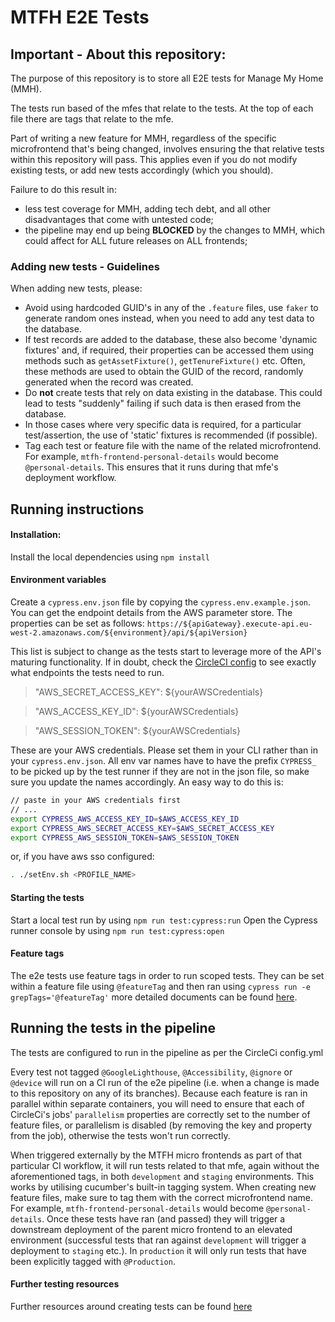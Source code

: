 # MTFH E2E Tests

## Important - About this repository:
The purpose of this repository is to store all E2E tests for Manage My Home (MMH).

The tests run based of the mfes that relate to the tests. At the top of each file there are tags that relate to the mfe. 

Part of writing a new feature for MMH, regardless of the specific microfrontend that's being changed, involves ensuring the that relative tests within this repository will pass. This applies even if you do not modify existing tests, or add new tests accordingly (which you should). 

Failure to do this result in:
- less test coverage for MMH, adding tech debt, and all other disadvantages that come with untested code; 
- the pipeline may end up being **BLOCKED** by the changes to MMH, which could affect for ALL future releases on ALL frontends;

### Adding new tests - Guidelines
When adding new tests, please:
- Avoid using hardcoded GUID's in any of the `.feature` files, use `faker` to generate random ones instead, when you need to add any test data to the database.
- If test records are added to the database, these also become 'dynamic fixtures' and, if required, their properties can be accessed them using methods such as `getAssetFixture()`, `getTenureFixture()` etc. Often, these methods are used to obtain the GUID of the record, randomly generated when the record was created.
- Do **not** create tests that rely on data existing in the database. This could lead to tests "suddenly" failing if such data is then erased from the database.
- In those cases where very specific data is required, for a particular test/assertion, the use of 'static' fixtures is recommended (if possible).
- Tag each test or feature file with the name of the related microfrontend. For example, `mtfh-frontend-personal-details` would become `@personal-details`. This ensures that it runs during that mfe's deployment workflow.

## Running instructions
#### Installation:
Install the local dependencies using `npm install`

#### Environment variables
Create a `cypress.env.json` file by copying the `cypress.env.example.json`. You can get the endpoint details from the AWS parameter store. The properties can be set as follows: `https://${apiGateway}.execute-api.eu-west-2.amazonaws.com/${environment}/api/${apiVersion}`

This list is subject to change as the tests start to leverage more of the API's maturing functionality. If in doubt, check the [CircleCI config](https://github.com/LBHackney-IT/mtfh-tl-e2e-tests/blob/master/.circleci/config.yml#L87) to see exactly what endpoints the tests need to run.

>"AWS_SECRET_ACCESS_KEY": ${yourAWSCredentials}

>"AWS_ACCESS_KEY_ID": ${yourAWSCredentials}

>"AWS_SESSION_TOKEN": ${yourAWSCredentials}

These are your AWS credentials. Please set them in your CLI rather than in your `cypress.env.json`. All env var names have to have the prefix `CYPRESS_` to be picked up by the test runner if they are not in the json file, so make sure you update the names accordingly. An easy way to do this is:

```bash
// paste in your AWS credentials first
// ...
export CYPRESS_AWS_ACCESS_KEY_ID=$AWS_ACCESS_KEY_ID
export CYPRESS_AWS_SECRET_ACCESS_KEY=$AWS_SECRET_ACCESS_KEY
export CYPRESS_AWS_SESSION_TOKEN=$AWS_SESSION_TOKEN
```
or, if you have aws sso configured:

```bash
. ./setEnv.sh <PROFILE_NAME>
```

#### Starting the tests
Start a local test run by using `npm run test:cypress:run`
Open the Cypress runner console by using `npm run test:cypress:open`

#### Feature tags
The e2e tests use feature tags in order to run scoped tests. They can be set within a feature file using `@featureTag` and then ran using `cypress run -e grepTags='@featureTag'` more detailed documents can be found [here](https://www.npmjs.com/package/@cypress/grep#filter-with-tags).

## Running the tests in the pipeline
The tests are configured to run in the pipeline as per the CircleCi config.yml

Every test not tagged `@GoogleLighthouse`, `@Accessibility`, `@ignore` or `@device` will run on a CI run of the e2e pipeline (i.e. when a change is made to this repository on any of its branches). Because each feature is ran in parallel within separate containers, you will need to ensure that each of CircleCi's jobs' `parallelism` properties are correctly set to the number of feature files, or parallelism is disabled (by removing the key and property from the job), otherwise the tests won't run correctly.

When triggered externally by the MTFH micro frontends as part of that particular CI workflow, it will  run tests related to that mfe, again without the aforementioned tags, in both `development` and `staging` environments. This works by utilising cucumber's built-in tagging system. When creating new feature files, make sure to tag them with the correct microfrontend name. For example, `mtfh-frontend-personal-details` would become `@personal-details`. Once these tests have ran (and passed) they will trigger a downstream deployment of the parent micro frontend to an elevated environment (successful tests that ran against `development` will trigger a deployment to `staging` etc.). In `production` it will only run tests that have been explicitly tagged with `@Production`. 

#### Further testing resources
Further resources around creating tests can be found [here](https://drive.google.com/drive/folders/1XRqzngDYWvpfeJov1hbyJ_vBa88Ex2R4)
